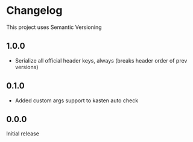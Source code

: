 # Changelog

This project uses Semantic Versioning


## 1.0.0

+ Serialize all official header keys, always (breaks header order of prev versions)


## 0.1.0

+ Added custom args support to kasten auto check

## 0.0.0

Initial release

